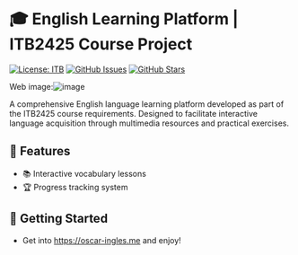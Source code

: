# 🎓 English Learning Platform | ITB2425 Course Project

[![License: ITB](https://img.shields.io/badge/License-ITB-0277BD.svg)](https://itb.edu/licenses)
[![GitHub Issues](https://img.shields.io/github/issues/OscarGarcia-ITB2425/Ingles.svg)](https://github.com/OscarGarcia-ITB2425/Ingles/issues)
[![GitHub Stars](https://img.shields.io/github/stars/OscarGarcia-ITB2425/Ingles.svg)](https://github.com/OscarGarcia-ITB2425/Ingles/stargazers)

 Web image:<!-- Add your banner image here -->![image](https://github.com/user-attachments/assets/2cb9c532-2831-4db8-96fb-85756a54478e)


A comprehensive English language learning platform developed as part of the ITB2425 course requirements. Designed to facilitate interactive language acquisition through multimedia resources and practical exercises.

## 🌟 Features

- 📚 Interactive vocabulary lessons
- 🏆 Progress tracking system

## 🚀 Getting Started

- Get into https://oscar-ingles.me and enjoy!
